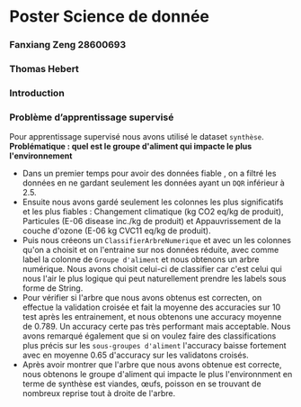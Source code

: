 # Poster Science de donnée 
### Fanxiang Zeng 28600693
### Thomas Hebert 

### Introduction 


### Problème d’apprentissage supervisé
Pour apprentissage supervisé nous avons utilisé le dataset `synthèse`.
**Problématique : quel est le groupe d'aliment qui impacte le plus l'environnement**
* Dans un premier temps pour avoir des données fiable , on a filtré les données en ne gardant seulement les données ayant un `DQR` inférieur à 2.5. 
* Ensuite nous avons gardé seulement les colonnes les plus significatifs et les plus fiables : Changement climatique (kg CO2 eq/kg de produit), Particules (E-06 disease inc./kg de produit) et Appauvrissement de la couche d'ozone (E-06 kg CVC11 eq/kg de produit).
* Puis nous créeons un `ClassifierArbreNumerique` et avec un les colonnes qu'on a choisit et on l'entraine sur nos données réduite, avec comme label la colonne de `Groupe d'aliment` et nous obtenons un arbre numérique. Nous avons choisit celui-ci de classifier car c'est celui qui nous l'air le plus logique qui peut naturellement prendre les labels sous forme de String.
* Pour vérifier si l'arbre que nous avons obtenus est correcten, on effectue la validation croisée et fait la moyenne des accuracies sur 10 test après les entrainement, et nous obtenons une accuracy moyenne de 0.789. Un accuracy certe pas très performant mais acceptable. Nous avons remarqué également que si on voulez faire des classifications plus précis sur les `sous-groupes d'aliment` l'accuracy baisse fortement avec en moyenne 0.65 d'accuracy sur les validatons croisés.
* Après avoir montrer que l'arbre que nous avons obtenue est correcte, nous obtenons  le groupe d'aliment qui impacte le plus l'environnment en terme de synthèse est viandes, œufs, poisson en se trouvant de nombreux reprise tout à droite de l'arbre.